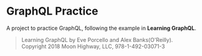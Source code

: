 # GraphQL Practice

A project to practice GraphQL, following the example in **Learning GraphQL**.

> Learning GraphQL by Eve Porcello and Alex Banks(O'Reilly). Copyright 2018 Moon Highway, LLC, 978-1-492-03071-3
